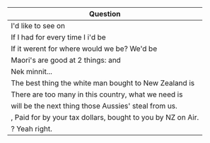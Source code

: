 Question |
--- |
I'd like to see <BLANK> on <BLANK> |
If I had for <BLANK> every time I <BLANK> i'd be <BLANK> |
If it werent for <BLANK> where would we be? We'd be <BLANK> |
Maori's are good at 2 things: <BLANK> and <BLANK> |
Nek <BLANK> minnit...<BLANK> |
The best thing the white man bought to New Zealand is <BLANK> |
There are too many <BLANK> in this country, what we need is <BLANK> |
<BLANK> will be the next thing those Aussies' steal from us. |
<BLANK>, Paid for by your tax dollars, bought to you by NZ on Air. |
<BLANK>? Yeah right. |
